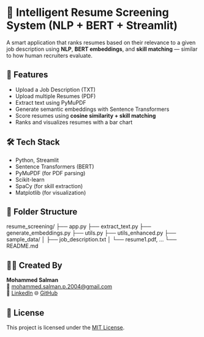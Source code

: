 # 🧠 Intelligent Resume Screening System (NLP + BERT + Streamlit)

A smart application that ranks resumes based on their relevance to a given job description using **NLP**, **BERT embeddings**, and **skill matching** — similar to how human recruiters evaluate.

## 🚀 Features
- Upload a Job Description (TXT)
- Upload multiple Resumes (PDF)
- Extract text using PyMuPDF
- Generate semantic embeddings with Sentence Transformers
- Score resumes using **cosine similarity + skill matching**
- Ranks and visualizes resumes with a bar chart

## 🛠️ Tech Stack
- Python, Streamlit
- Sentence Transformers (BERT)
- PyMuPDF (for PDF parsing)
- Scikit-learn
- SpaCy (for skill extraction)
- Matplotlib (for visualization)

## 📂 Folder Structure
resume_screening/
├── app.py
├── extract_text.py
├── generate_embeddings.py
├── utils.py
├── utils_enhanced.py
├── sample_data/
│ ├── job_description.txt
│ └── resume1.pdf, ...
└── README.md


## 🙋‍♂️ Created By
**Mohammed Salman**  
📧 mohammed.salman.p.2004@gmail.com  
🔗 [LinkedIn](https://www.linkedin.com/in/mohammed-salman-p-484a9431b/)
🌐 [GitHub](https://github.com/Mohammed-ofc)

## 📜 License
This project is licensed under the [MIT License](LICENSE).
